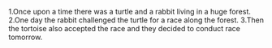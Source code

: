 1.Once upon a time there was a turtle and a rabbit living in a huge forest.
2.One day the rabbit challenged the turtle for a race along the forest.
3.Then the tortoise also accepted the race and they decided to conduct race tomorrow.
